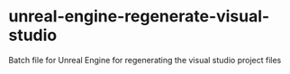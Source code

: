 # unreal-engine-regenerate-visual-studio
Batch file for Unreal Engine for regenerating the visual studio project files
